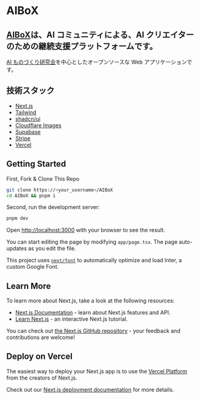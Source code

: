 # AIBoX

## [AIBoX](https://aibox.moe)は、AI コミュニティによる、AI クリエイターのための継続支援プラットフォームです。

[AI ものづくり研究会](https://discord.gg/ai-jp)を中心としたオープンソースな Web アプリケーションです。

## 技術スタック

-   [Next.js](https://nextjs.org/)
-   [Tailwind](https://tailwindcss.com/)
-   [shadcn/ui](https://ui.shadcn.com/)
-   [Cloudflare Images](https://www.cloudflare.com/ja-jp/products/cloudflare-images/)
-   [Supabase](https://supabase.com/)
-   [Stripe](https://stripe.com)
-   [Vercel](https://vercel.com)

## Getting Started

First, Fork & Clone This Repo

```bash
git clone https://<your_username>/AIBoX
cd AIBoX && pnpm i
```

Second, run the development server:

```bash
pnpm dev
```

Open [http://localhost:3000](http://localhost:3000) with your browser to see the result.

You can start editing the page by modifying `app/page.tsx`. The page auto-updates as you edit the file.

This project uses [`next/font`](https://nextjs.org/docs/basic-features/font-optimization) to automatically optimize and load Inter, a custom Google Font.

## Learn More

To learn more about Next.js, take a look at the following resources:

-   [Next.js Documentation](https://nextjs.org/docs) - learn about Next.js features and API.
-   [Learn Next.js](https://nextjs.org/learn) - an interactive Next.js tutorial.

You can check out [the Next.js GitHub repository](https://github.com/vercel/next.js/) - your feedback and contributions are welcome!

## Deploy on Vercel

The easiest way to deploy your Next.js app is to use the [Vercel Platform](https://vercel.com/new?utm_medium=default-template&filter=next.js&utm_source=create-next-app&utm_campaign=create-next-app-readme) from the creators of Next.js.

Check out our [Next.js deployment documentation](https://nextjs.org/docs/deployment) for more details.
